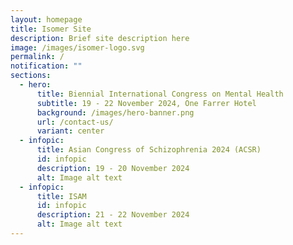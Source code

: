 ```yaml
---
layout: homepage
title: Isomer Site
description: Brief site description here
image: /images/isomer-logo.svg
permalink: /
notification: ""
sections:
  - hero:
      title: Biennial International Congress on Mental Health
      subtitle: 19 - 22 November 2024, One Farrer Hotel
      background: /images/hero-banner.png
      url: /contact-us/
      variant: center
  - infopic:
      title: Asian Congress of Schizophrenia 2024 (ACSR)
      id: infopic
      description: 19 - 20 November 2024
      alt: Image alt text
  - infopic:
      title: ISAM
      id: infopic
      description: 21 - 22 November 2024
      alt: Image alt text
---
```

